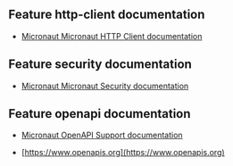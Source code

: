 ## Feature http-client documentation

- [Micronaut Micronaut HTTP Client documentation](https://docs.micronaut.io/latest/guide/index.html#httpClient)

## Feature security documentation

- [Micronaut Micronaut Security documentation](https://micronaut-projects.github.io/micronaut-security/latest/guide/index.html)

## Feature openapi documentation

- [Micronaut OpenAPI Support documentation](https://micronaut-projects.github.io/micronaut-openapi/latest/guide/index.html)

- [https://www.openapis.org](https://www.openapis.org)

